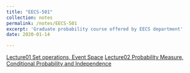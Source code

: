 ```yaml
---
title: "EECS-501"
collection: notes
permalink: /notes/EECS-501
excerpt: 'Graduate probability course offered by EECS department'
date: 2020-01-14

---
```


[Lecture01 Set operations, Event Space](http://yunj1e.github.io/files/eecs501_lecture_01.pdf)
[Lecture02 Probability Measure, Conditional Probability and Independence](http://yunj1e.github.io/files/eecs501_lecture_02.pdf)
